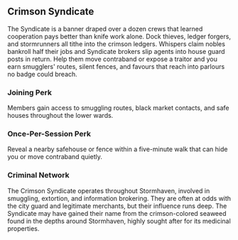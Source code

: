 ## Crimson Syndicate

The Syndicate is a banner draped over a dozen crews that learned cooperation pays better than knife work alone. Dock thieves, ledger forgers, and stormrunners all tithe into the crimson ledgers. Whispers claim nobles bankroll half their jobs and Syndicate brokers slip agents into house guard posts in return. Help them move contraband or expose a traitor and you earn smugglers' routes, silent fences, and favours that reach into parlours no badge could breach.

### Joining Perk

Members gain access to smuggling routes, black market contacts, and safe houses throughout the lower wards.

### Once-Per-Session Perk

Reveal a nearby safehouse or fence within a five-minute walk that can hide you or move contraband quietly.

### Criminal Network

The Crimson Syndicate operates throughout Stormhaven, involved in smuggling, extortion, and information brokering. They are often at odds with the city guard and legitimate merchants, but their influence runs deep. The Syndicate may have gained their name from the crimson-colored seaweed found in the depths around Stormhaven, highly sought after for its medicinal properties.
